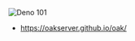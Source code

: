 ![Deno 101](https://itjumpstart.files.wordpress.com/2020/05/deno101.png)
- https://oakserver.github.io/oak/
